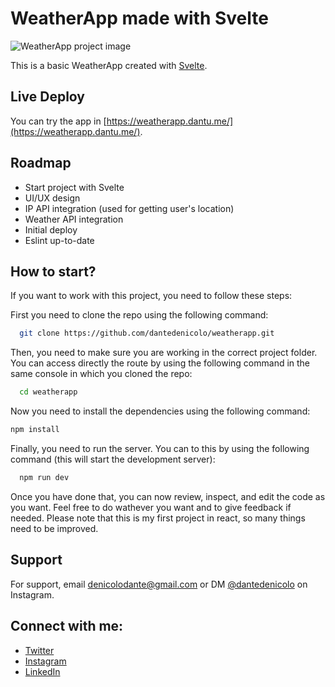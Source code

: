 # WeatherApp made with Svelte

![WeatherApp project image](https://i.imgur.com/Dn8qYR5.png)

This is a basic WeatherApp created with [Svelte](https://svelte.dev/).

## Live Deploy

You can try the app in [https://weatherapp.dantu.me/](https://weatherapp.dantu.me/).

## Roadmap

- Start project with Svelte
- UI/UX design
- IP API integration (used for getting user's location)
- Weather API integration
- Initial deploy
- Eslint up-to-date

## How to start?

If you want to work with this project, you need to follow these steps:

First you need to clone the repo using the following command:

```bash
  git clone https://github.com/dantedenicolo/weatherapp.git
```

Then, you need to make sure you are working in the correct project folder. You can access directly the route by using the following command in the same console in which you cloned the repo:

```bash
  cd weatherapp
```

Now you need to install the dependencies using the following command:

```bash
npm install
```

Finally, you need to run the server. You can to this by using the following command (this will start the development server):

```bash
  npm run dev
```

Once you have done that, you can now review, inspect, and edit the code as you want. Feel free to do wathever you want and to give feedback if needed. Please note that this is my first project in react, so many things need to be improved.

## Support

For support, email denicolodante@gmail.com or DM [@dantedenicolo](https://instagram.com/dantedenicolo) on Instagram.

## Connect with me:

- [Twitter](https://twitter.com/dantutu_)
- [Instagram](https://instagram.com/dantedenicolo)
- [LinkedIn](https://www.linkedin.com/in/dantedenicolo/)
